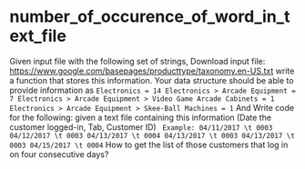 # number_of_occurence_of_word_in_text_file
Given input file with the following set of strings, Download input file: https://www.google.com/basepages/producttype/taxonomy.en-US.txt write a function that stores this information. Your data structure should be able to provide information as ``` Electronics = 14 Electronics > Arcade Equipment = 7 Electronics > Arcade Equipment > Video Game Arcade Cabinets = 1 Electronics > Arcade Equipment > Skee-Ball Machines = 1 ``` And Write code for the following: given a text file containing this information (Date the customer logged-in, Tab, Customer ID) ``` Example: 04/11/2017 \t 0003 04/12/2017 \t 0003 04/13/2017 \t 0004 04/13/2017 \t 0003 04/13/2017 \t 0003 04/15/2017 \t 0004``` How to get the list of those customers that log in on four consecutive days?
